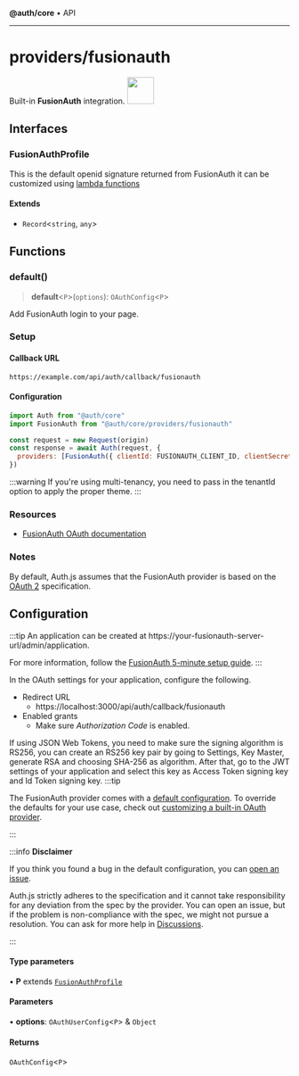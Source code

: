 **@auth/core** • API

***

# providers/fusionauth

<div style={{backgroundColor: "#000", display: "flex", justifyContent: "space-between", color: "#fff", padding: 16}}>
<span>Built-in <b>FusionAuth</b> integration.</span>
<a href="https://fusionauth.com">
  <img style={{display: "block"}} src="https://authjs.dev/img/providers/fushionauth.svg" height="48" width="48"/>
</a>
</div>

## Interfaces

### FusionAuthProfile

This is the default openid signature returned from FusionAuth
it can be customized using [lambda functions](https://fusionauth.io/docs/v1/tech/lambdas)

#### Extends

- `Record`\<`string`, `any`\>

## Functions

### default()

> **default**\<`P`\>(`options`): `OAuthConfig`\<`P`\>

Add FusionAuth login to your page.

### Setup

#### Callback URL
```
https://example.com/api/auth/callback/fusionauth
```

#### Configuration
```js
import Auth from "@auth/core"
import FusionAuth from "@auth/core/providers/fusionauth"

const request = new Request(origin)
const response = await Auth(request, {
  providers: [FusionAuth({ clientId: FUSIONAUTH_CLIENT_ID, clientSecret: FUSIONAUTH_CLIENT_SECRET, tenantId: FUSIONAUTH_TENANT_ID, issuer: FUSIONAUTH_ISSUER })],
})
```
:::warning
If you're using multi-tenancy, you need to pass in the tenantId option to apply the proper theme.
:::

### Resources

 - [FusionAuth OAuth documentation](https://fusionauth.io/docs/v1/tech/oauth/)

### Notes

By default, Auth.js assumes that the FusionAuth provider is
based on the [OAuth 2](https://www.rfc-editor.org/rfc/rfc6749.html) specification.

## Configuration
:::tip
An application can be created at https://your-fusionauth-server-url/admin/application.

For more information, follow the [FusionAuth 5-minute setup guide](https://fusionauth.io/docs/v1/tech/5-minute-setup-guide).
:::

In the OAuth settings for your application, configure the following.

- Redirect URL
  - https://localhost:3000/api/auth/callback/fusionauth
- Enabled grants
  - Make sure _Authorization Code_ is enabled.

If using JSON Web Tokens, you need to make sure the signing algorithm is RS256, you can create an RS256 key pair by
going to Settings, Key Master, generate RSA and choosing SHA-256 as algorithm. After that, go to the JWT settings of
your application and select this key as Access Token signing key and Id Token signing key.
:::tip

The FusionAuth provider comes with a [default configuration](https://github.com/nextauthjs/next-auth/blob/main/packages/core/src/providers/fusionauth.ts).
To override the defaults for your use case, check out [customizing a built-in OAuth provider](https://authjs.dev/guides/providers/custom-provider#override-default-options).

:::

:::info **Disclaimer**

If you think you found a bug in the default configuration, you can [open an issue](https://authjs.dev/new/provider-issue).

Auth.js strictly adheres to the specification and it cannot take responsibility for any deviation from
the spec by the provider. You can open an issue, but if the problem is non-compliance with the spec,
we might not pursue a resolution. You can ask for more help in [Discussions](https://authjs.dev/new/github-discussions).

:::

#### Type parameters

• **P** extends [`FusionAuthProfile`](fusionauth.md#fusionauthprofile)

#### Parameters

• **options**: `OAuthUserConfig`\<`P`\> & `Object`

#### Returns

`OAuthConfig`\<`P`\>
